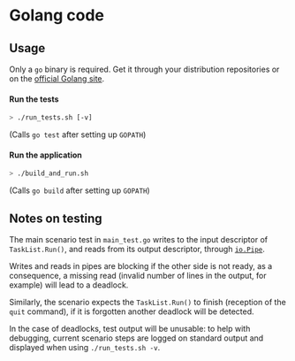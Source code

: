 # Golang code

## Usage

Only a `go` binary is required. Get it through your distribution repositories or on the [official Golang site](https://golang.org/dl/).

#### Run the tests

```sh
> ./run_tests.sh [-v]
```

(Calls `go test` after setting up `GOPATH`)

#### Run the application

```sh
> ./build_and_run.sh
```

(Calls `go build` after setting up `GOPATH`)

## Notes on testing

The main scenario test in `main_test.go` writes to the input descriptor
of `TaskList.Run()`, and reads from its output descriptor, through
[`io.Pipe`](https://golang.org/pkg/io/#Pipe).

Writes and reads in pipes are blocking if the other side is not ready,
as a consequence, a missing read (invalid number of lines in the output,
for example) will lead to a deadlock.

Similarly, the scenario expects the `TaskList.Run()` to finish (reception of the
`quit` command), if it is forgotten another deadlock will be detected.

In the case of deadlocks, test output will be unusable: to help with debugging,
current scenario steps are logged on standard output and displayed when using
`./run_tests.sh -v`.
